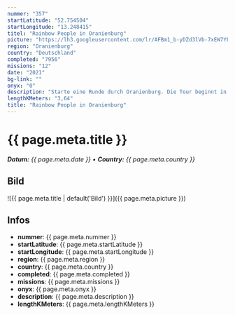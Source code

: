```yaml
---
nummer: "357"
startLatitude: "52.754504"
startLongitude: "13.248415"
titel: "Rainbow People in Oranienburg"
picture: "https://lh3.googleusercontent.com/lr/AFBm1_b-yDZd3lVb-7xEW7YF-1ndOwoJHA-udMXkSQ0TCD6-hXcuTDTqdpP6tFhDe9dCFXBbl6PuumZhwPoRehnFEYh-An2sT9ki0ryjto3h28nJEFE55IR31YfLA98M9rrufqPX1jmbol3dQv4BN1TingaMYpJD2cmNJhaCi1CkqrNK2TKaEBtPf_3m4i4bsCsW_yLxpfBqqLXX50WHYvwWQ2pb7vxFE8jpDZ4JMHW5z5Mh7YWkCILo3RpO-OL3XV_JdsHjddOvz5XPEhxBJIWLEl0qjrqWYNl4Hekahwi-Ano4two4lsf_nA_T3jxU1WAfnAGH4dawzm6yBsRsnKeMtN7nlP9iGrxJ3sjkIvw7014vOTWMmFYA11XsY3rRGTv1Fj5__4a33k5Sufhp6GYSsA048RbmLFz57OAfe-l2t4CQhX5YpYmp-xIjeQFeZK7y3-APaMrLWKotHjCr3i0q4ydsraM_KG1AO2yV7LKpGjnEThjudJVw-oH1t1nyWZFBD1cU2vkUHT6SEN-Za8BxJzJ3qMFXIhf7yRw19wGikhRvHs8a_0uKQmdUzJoXcabev4fAjKTf3qN4h2zi7_XMpV5vuc0S4TEi9xaJCdIaekBI6YnwA5nzsdVFGBfSE0VprlHCFJVJjtA2gNKVJ4mOgF53Nl12UZbWpwFQQs7D6ZfFOScRmvr4oRN5-AzmR-XSToyEAFEqtr688kZ-NQASCBLjtoXd9Y_ttT7tZrhaqanrCnL74_pmz2EP4tNbF1AObJdqPOshBluRsAF3tN6FalsUsRa8Lt0EK1OG2KkUVpZbG5BCChTsW-oFyBysoeFnlRxE1GOWSyCYIW-HdwfVmS-a2rrgKSArm7WL"
region: "Oranienburg"
country: "Deutschland"
completed: "7956"
missions: "12"
date: "2021"
bg-link: ""
onyx: "0"
description: "Starte eine Runde durch Oranienburg. Die Tour beginnt in der Bernauer Straße"
lengthKMeters: "3,64"
title: "Rainbow People in Oranienburg"
---
```


# {{ page.meta.title }}
_**Datum:** {{ page.meta.date }} • **Country:** {{ page.meta.country }}_

## Bild
![{{ page.meta.title | default('Bild') }}]({{ page.meta.picture }})

## Infos
- **nummer**: {{ page.meta.nummer }}
- **startLatitude**: {{ page.meta.startLatitude }}
- **startLongitude**: {{ page.meta.startLongitude }}
- **region**: {{ page.meta.region }}
- **country**: {{ page.meta.country }}
- **completed**: {{ page.meta.completed }}
- **missions**: {{ page.meta.missions }}
- **onyx**: {{ page.meta.onyx }}
- **description**: {{ page.meta.description }}
- **lengthKMeters**: {{ page.meta.lengthKMeters }}

